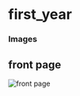 # first_year
### Images
## front page
![front page](https://i.ibb.co/wNDWx8h/front-page-classic-gravy.png)
